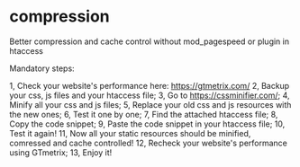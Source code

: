 # compression
Better compression and cache control without mod_pagespeed or plugin in htaccess

Mandatory steps:

1, Check your website's performance here: https://gtmetrix.com/ 
2, Backup your css, js files and your htaccess file;
3, Go to https://cssminifier.com/;
4, Minify all your css and js files;
5, Replace your old css and js resources with the new ones;
6, Test it one by one; 
7, Find the attached htaccess file;
8, Copy the code snippet;
9, Paste the code snippet in your htaccess file;
10, Test it again!
11, Now all your static resources should be minified, comressed and cache controlled!
12, Recheck your website's performance using GTmetrix;
13, Enjoy it!
